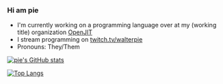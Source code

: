 ### Hi am pie

- I'm currently working on a programming language over at my (working title) organization [OpenJIT](https://github.com/OpenJIT)
- I stream programming on [twitch.tv/walterpie](https://twitch.tv/laempie)
- Pronouns: They/Them

[![pie's GitHub stats](https://github-readme-stats.vercel.app/api?username=walterpie)](https://github.com/anuraghazra/github-readme-stats)

[![Top Langs](https://github-readme-stats.vercel.app/api/top-langs/?username=walterpie)](https://github.com/anuraghazra/github-readme-stats)
